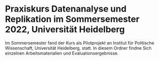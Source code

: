 # Praxiskurs Datenanalyse und Replikation im Sommersemester 2022, Universität Heidelberg

Im Sommersemester fand der Kurs als Pilotprojekt an Institut für Politische Wissenschaft, Universität Heidelberg, statt. In diesem Ordner findne Sich einzelnen Arbeitsmaterialien und Evaluationsergebnisse.
